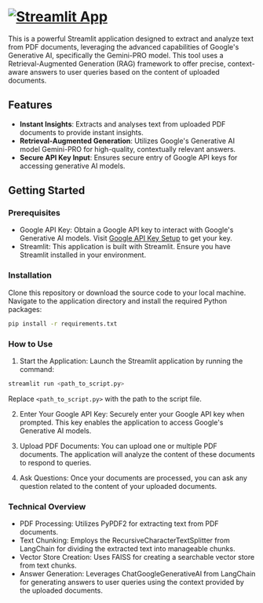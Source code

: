 # [![Streamlit App](https://static.streamlit.io/badges/streamlit_badge_black_white.svg)](https://ragchatbot-pdf-appai-n2tcrewtz6haszvmqza76g.streamlit.app/)


This is a powerful Streamlit application designed to extract and analyze text from PDF documents, leveraging the advanced capabilities of Google's Generative AI, specifically the Gemini-PRO model. This tool uses a Retrieval-Augmented Generation (RAG) framework to offer precise, context-aware answers to user queries based on the content of uploaded documents.

## Features

- **Instant Insights**: Extracts and analyses text from uploaded PDF documents to provide instant insights.
- **Retrieval-Augmented Generation**: Utilizes Google's Generative AI model Gemini-PRO for high-quality, contextually relevant answers.
- **Secure API Key Input**: Ensures secure entry of Google API keys for accessing generative AI models.

## Getting Started

### Prerequisites

- Google API Key: Obtain a Google API key to interact with Google's Generative AI models. Visit [Google API Key Setup](https://makersuite.google.com/app/apikey) to get your key.
- Streamlit: This application is built with Streamlit. Ensure you have Streamlit installed in your environment.

### Installation

Clone this repository or download the source code to your local machine. Navigate to the application directory and install the required Python packages:

```bash
pip install -r requirements.txt
```

### How to Use
1. Start the Application: Launch the Streamlit application by running the command:
```bash
streamlit run <path_to_script.py>
```
Replace `<path_to_script.py>` with the path to the script file.

2. Enter Your Google API Key: Securely enter your Google API key when prompted. This key enables the application to access Google's Generative AI models.

3. Upload PDF Documents: You can upload one or multiple PDF documents. The application will analyze the content of these documents to respond to queries.

4. Ask Questions: Once your documents are processed, you can ask any question related to the content of your uploaded documents.

### Technical Overview
- PDF Processing: Utilizes PyPDF2 for extracting text from PDF documents.
- Text Chunking: Employs the RecursiveCharacterTextSplitter from LangChain for dividing the extracted text into manageable chunks.
- Vector Store Creation: Uses FAISS for creating a searchable vector store from text chunks.
- Answer Generation: Leverages ChatGoogleGenerativeAI from LangChain for generating answers to user queries using the context provided by the uploaded documents.

